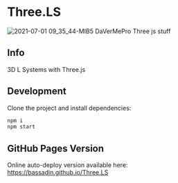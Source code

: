 # Three.LS

![2021-07-01 09_35_44-MIB5 DaVerMePro Three js stuff](https://user-images.githubusercontent.com/1810902/124086653-90b63b00-da51-11eb-8aab-8ea717240a2e.jpg)

## Info
3D L Systems with Three.js

## Development
Clone the project and install dependencies:

```bash
npm i
npm start
```

## GitHub Pages Version
Online auto-deploy version available here: https://bassadin.github.io/Three.LS
